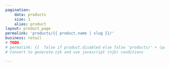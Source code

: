 ```yaml
---
pagination:
    data: products
    size: 1
    alias: product
layout: product_page
permalink: 'products/{{ product.name | slug }}/'
business: retail
# TODO
# permalink: {{  false if product.disabled else false 'products/' + (product.name | slug) }}
# Convert to generate.njk and use javascript (njk) conditions

---
```

